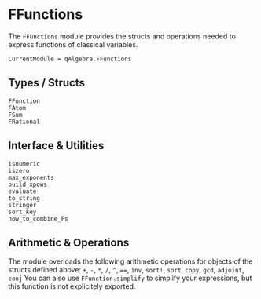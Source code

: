 # FFunctions

The `FFunctions` module provides the structs and operations needed to express functions of classical variables. 

```@meta
CurrentModule = qAlgebra.FFunctions
```

## Types / Structs

```@docs
FFunction
FAtom
FSum
FRational
```



## Interface & Utilities

```@docs
isnumeric
iszero
max_exponents
build_xpows
evaluate
to_string
stringer
sort_key
how_to_combine_Fs
```

## Arithmetic & Operations
The module overloads the following arithmetic operations for objects of the structs defined above: `+`, `-`, `*`, `/`, `^`, `==`, `ìnv`, `sort!`, `sort`, `copy`, `gcd`, `adjoint`, `conj`
You can also use `FFunction.simplify` to simplify your expressions, but this function is not explicitely exported.
